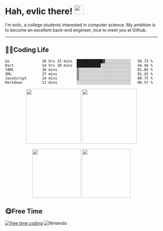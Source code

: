 # Hah, evlic there! <img src="https://evlic.github.io/dist/github-profile/wave.gif" width="30px">

I'm evlic, a college students interested in computer science. My ambition is to become an excellent back-end engineer, nice to meet you at Github.

---

## 👨‍💻Coding Life

<!--START_SECTION:waka-->

```text
Go               16 hrs 33 mins  ████████████▓░░░░░░░░░░░░   50.73 %
Dart             14 hrs 30 mins  ███████████░░░░░░░░░░░░░░   44.44 %
YAML             36 mins         ▒░░░░░░░░░░░░░░░░░░░░░░░░   01.85 %
XML              27 mins         ▒░░░░░░░░░░░░░░░░░░░░░░░░   01.42 %
JavaScript       14 mins         ▒░░░░░░░░░░░░░░░░░░░░░░░░   00.75 %
Markdown         11 mins         ░░░░░░░░░░░░░░░░░░░░░░░░░   00.57 %
```

<!--END_SECTION:waka-->
<div align='center' display='flex'>
        <img height='180px' src="http://github-readme-streak-stats.herokuapp.com?user=evlic&theme=bear&hide_border=true&date_format=%5BY.%5Dn.j">
        <img height='180px' src="https://stats.justsong.cn/api/leetcode?username=evlic&cn=true&theme=dark">
        <p></p>
        <img height='160px' src="https://github-readme-stats.vercel.app/api/top-langs/?username=evlic&theme=dark&layout=compact">
        <img height='160px' src="https://github-readme-stats.vercel.app/api?username=evlic&show_icons=true&theme=dark">
</div>


## 😋Free Time
[![free time coding](https://wakatime.com/badge/user/d9f55687-1fce-4083-8cda-b582dac59cb6.svg)](https://wakatime.com/@d9f55687-1fce-4083-8cda-b582dac59cb6) ![Nintendo](https://img.shields.io/badge/-Nintendo%20Switch-e60012?style=flat-square&logo=nintendo%20switch&logoColor=ffffff)

